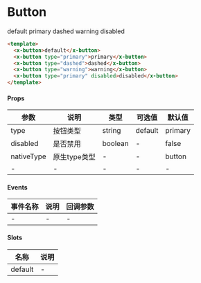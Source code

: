 # Button
<x-button>default</x-button>
<x-button type="primary">primary</x-button>
<x-button type="dashed">dashed</x-button>
<x-button type="warning">warning</x-button>
<x-button type="primary" disabled>disabled</x-button>

```html
<template>
  <x-button>default</x-button>
  <x-button type="primary">primary</x-button>
  <x-button type="dashed">dashed</x-button>
  <x-button type="warning">warning</x-button>
  <x-button type="primary" disabled>disabled</x-button>
</template>
```

#### Props
| 参数      | 说明    | 类型      | 可选值       | 默认值   |
|---------- |-------- |---------- |------------- |--------- |
| type     | 按钮类型   | string  |   default|primary|dashed|warning       |    default    |
| disabled     | 是否禁用   | boolean  |   -       |    false    |
| nativeType     | 原生type类型   | -  |   -       |    button    |
| -     | -   | -  |   -       |    -    |

#### Events
| 事件名称 | 说明 | 回调参数 |
|---------|--------|---------|
| - | - | - |

#### Slots
| 名称 | 说明 | 
|---------|--------|
| default | - |